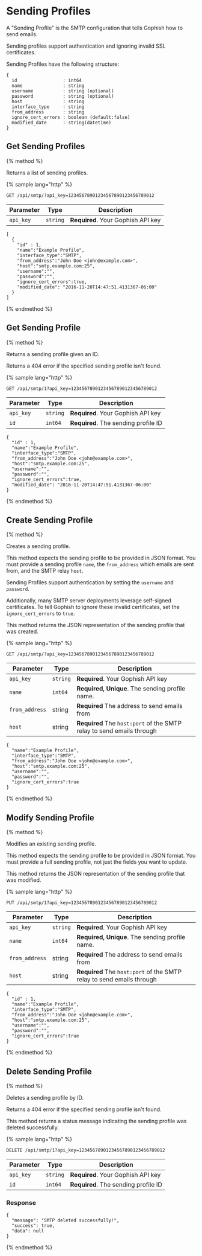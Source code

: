 # Sending Profiles

A "Sending Profile" is the SMTP configuration that tells Gophish how to send emails.

Sending profiles support authentication and ignoring invalid SSL certificates.

Sending Profiles have the following structure:

```
{
  id                 : int64
  name               : string
  username           : string (optional)
  password           : string (optional)
  host               : string
  interface_type     : string
  from_address       : string
  ignore_cert_errors : boolean (default:false)
  modified_date      : string(datetime)
}
```

## Get Sending Profiles
{% method %}

Returns a list of sending profiles.

{% sample lang="http" %}
```http
GET /api/smtp/?api_key=12345678901234567890123456789012
```
| Parameter | Type | Description |
| --------- | ---- | ----------- |
| `api_key` | `string` | **Required**. Your Gophish API key |

```
[
  {
    "id" : 1,
    "name":"Example Profile",
    "interface_type":"SMTP",
    "from_address":"John Doe <john@example.com>",
    "host":"smtp.example.com:25",
    "username":"",
    "password":"",
    "ignore_cert_errors":true,
    "modified_date": "2016-11-20T14:47:51.4131367-06:00"
  }
]
```
{% endmethod %}

## Get Sending Profile
{% method %}

Returns a sending profile given an ID. 

Returns a 404 error if the specified sending profile isn't found.

{% sample lang="http" %}
```http
GET /api/smtp/1?api_key=12345678901234567890123456789012
```
| Parameter | Type | Description |
| --------- | ---- | ----------- |
| `api_key` | `string` | **Required**. Your Gophish API key |
| `id`      | `int64`  | **Required**. The sending profile ID      |

```
{
  "id" : 1,
  "name":"Example Profile",
  "interface_type":"SMTP",
  "from_address":"John Doe <john@example.com>",
  "host":"smtp.example.com:25",
  "username":"",
  "password":"",
  "ignore_cert_errors":true,
  "modified_date": "2016-11-20T14:47:51.4131367-06:00"
}
```
{% endmethod %}

## Create Sending Profile
{% method %}

Creates a sending profile.

This method expects the sending profile to be provided in JSON format. You must provide a sending profile `name`, the `from_address` which emails are sent from, and the SMTP relay `host`.

Sending Profiles support authentication by setting the `username` and `password`.

Additionally, many SMTP server deployments leverage self-signed certificates. To tell Gophish to ignore these invalid certificates, set the `ignore_cert_errors` to `true`.

This method returns the JSON representation of the sending profile that was created.

{% sample lang="http" %}
```http
GET /api/smtp/?api_key=12345678901234567890123456789012
```
| Parameter | Type | Description |
| --------- | ---- | ----------- |
| `api_key` | `string` | **Required**. Your Gophish API key |
| `name`    | `int64`  | **Required, Unique**. The sending profile name.|
| `from_address` | string | **Required** The address to send emails from |
| `host`    | string | **Required** The `host:port` of the SMTP relay to send emails through

```
{
  "name":"Example Profile",
  "interface_type":"SMTP",
  "from_address":"John Doe <john@example.com>",
  "host":"smtp.example.com:25",
  "username":"",
  "password":"",
  "ignore_cert_errors":true
}
```
{% endmethod %}

## Modify Sending Profile
{% method %}

Modifies an existing sending profile.

This method expects the sending profile to be provided in JSON format. You must provide a full sending profile, not just the fields you want to update.

This method returns the JSON representation of the sending profile that was modified.

{% sample lang="http" %}
```http
PUT /api/smtp/1?api_key=12345678901234567890123456789012
```
| Parameter | Type | Description |
| --------- | ---- | ----------- |
| `api_key` | `string` | **Required**. Your Gophish API key |
| `name`      | `int64`  | **Required, Unique**. The sending profile name.|
| `from_address` | string | **Required** The address to send emails from |
| `host`    | string | **Required** The `host:port` of the SMTP relay to send emails through

```
{
  "id" : 1,
  "name":"Example Profile",
  "interface_type":"SMTP",
  "from_address":"John Doe <john@example.com>",
  "host":"smtp.example.com:25",
  "username":"",
  "password":"",
  "ignore_cert_errors":true
}
```
{% endmethod %}

## Delete Sending Profile
{% method %}

Deletes a sending profile by ID. 

Returns a 404 error if the specified sending profile isn't found.

This method returns a status message indicating the sending profile was deleted successfully.

{% sample lang="http" %}
```http
DELETE /api/smtp/1?api_key=12345678901234567890123456789012
```
| Parameter | Type | Description |
| --------- | ---- | ----------- |
| `api_key` | `string` | **Required**. Your Gophish API key  |
| `id`      | `int64`  | **Required**. The sending profile ID|

### Response
```
{
  "message": "SMTP deleted successfully!",
  "success": true,
  "data": null
}
```
{% endmethod %}


